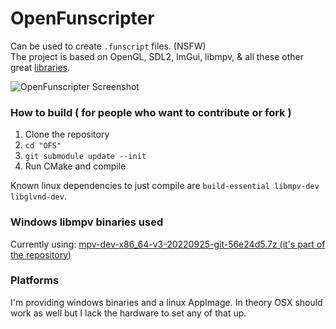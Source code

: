 # OpenFunscripter
Can be used to create `.funscript` files. (NSFW)  
The project is based on OpenGL, SDL2, ImGui, libmpv, & all these other great [libraries](https://github.com/OpenFunscripter/OpenFunscripter/tree/master/lib).

![OpenFunscripter Screenshot](https://github.com/OpenFunscripter/OpenFunscripter/blob/1b4f096be8c2f6c75ceed7787a300a86a13fb167/OpenFunscripter.jpg)

### How to build ( for people who want to contribute or fork )
1. Clone the repository
2. `cd "OFS"`
3. `git submodule update --init`
4. Run CMake and compile

Known linux dependencies to just compile are `build-essential libmpv-dev libglvnd-dev`.  

### Windows libmpv binaries used
Currently using: [mpv-dev-x86_64-v3-20220925-git-56e24d5.7z (it's part of the repository)](https://sourceforge.net/projects/mpv-player-windows/files/libmpv/)

### Platforms
I'm providing windows binaries and a linux AppImage.
In theory OSX should work as well but I lack the hardware to set any of that up.
